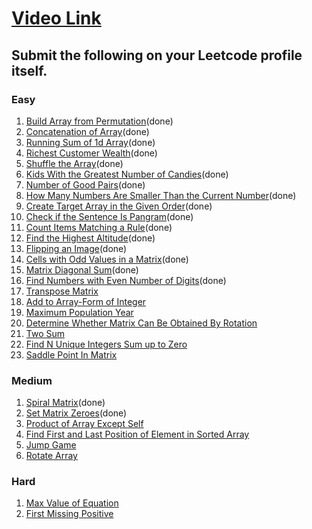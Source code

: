 # [Video Link](https://youtu.be/n60Dn0UsbEk)

## Submit the following on your Leetcode profile itself.

### Easy
1. [Build Array from Permutation](https://leetcode.com/problems/build-array-from-permutation/)(done)
2. [Concatenation of Array](https://leetcode.com/problems/concatenation-of-array/)(done)
3. [Running Sum of 1d Array](https://leetcode.com/problems/running-sum-of-1d-array/)(done)
4. [Richest Customer Wealth](https://leetcode.com/problems/richest-customer-wealth/)(done)
5. [Shuffle the Array](https://leetcode.com/problems/shuffle-the-array/)(done)
6. [Kids With the Greatest Number of Candies](https://leetcode.com/problems/kids-with-the-greatest-number-of-candies/)(done)
7. [Number of Good Pairs](https://leetcode.com/problems/number-of-good-pairs/)(done)
8. [How Many Numbers Are Smaller Than the Current Number](https://leetcode.com/problems/how-many-numbers-are-smaller-than-the-current-number/)(done)
9. [Create Target Array in the Given Order](https://leetcode.com/problems/create-target-array-in-the-given-order/)(done)
10. [Check if the Sentence Is Pangram](https://leetcode.com/problems/check-if-the-sentence-is-pangram/)(done)
11. [Count Items Matching a Rule](https://leetcode.com/problems/count-items-matching-a-rule/)(done)
12. [Find the Highest Altitude](https://leetcode.com/problems/find-the-highest-altitude/)(done)
13. [Flipping an Image](https://leetcode.com/problems/flipping-an-image/)(done)
14. [Cells with Odd Values in a Matrix](https://leetcode.com/problems/cells-with-odd-values-in-a-matrix/)(done)
15. [Matrix Diagonal Sum](https://leetcode.com/problems/matrix-diagonal-sum/)(done)
16. [Find Numbers with Even Number of Digits](https://leetcode.com/problems/find-numbers-with-even-number-of-digits/)(done)
17. [Transpose Matrix](https://leetcode.com/problems/transpose-matrix/)
18. [Add to Array-Form of Integer](https://leetcode.com/problems/add-to-array-form-of-integer/)
19. [Maximum Population Year](https://leetcode.com/problems/maximum-population-year/)
20. [Determine Whether Matrix Can Be Obtained By Rotation](https://leetcode.com/problems/determine-whether-matrix-can-be-obtained-by-rotation/)
21. [Two Sum](https://leetcode.com/problems/two-sum/)
22. [Find N Unique Integers Sum up to Zero](https://leetcode.com/problems/find-n-unique-integers-sum-up-to-zero/)
23. [Saddle Point In Matrix](https://leetcode.com/problems/lucky-numbers-in-a-matrix/)

### Medium
1. [Spiral Matrix](https://leetcode.com/problems/spiral-matrix/)(done)
2. [Set Matrix Zeroes](https://leetcode.com/problems/set-matrix-zeroes/)(done)
3. [Product of Array Except Self](https://leetcode.com/problems/product-of-array-except-self/)
4. [Find First and Last Position of Element in Sorted Array](https://leetcode.com/problems/find-first-and-last-position-of-element-in-sorted-array/)
5. [Jump Game](https://leetcode.com/problems/jump-game/)
6. [Rotate Array](https://leetcode.com/problems/rotate-array/)

### Hard
1. [Max Value of Equation](https://leetcode.com/problems/max-value-of-equation/)
2. [ First Missing Positive](https://leetcode.com/problems/first-missing-positive/)
